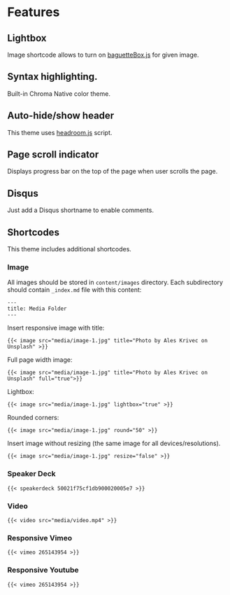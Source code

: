 # Features

## Lightbox

Image shortcode allows to turn on
[baguetteBox.js](https://feimosi.github.io/baguetteBox.js/) for given
image.

## Syntax highlighting.

Built-in Chroma Native color theme.

## Auto-hide/show header

This theme uses [headroom.js](http://wicky.nillia.ms/headroom.js/)
script.

## Page scroll indicator

Displays progress bar on the top of the page when user scrolls the
page.

## Disqus
Just add a Disqus shortname to enable comments.

## Shortcodes

This theme includes additional shortcodes.

### Image

All images should be stored in `content/images` directory. Each subdirectory should contain `_index.md` file with this content:

```
---
title: Media Folder
---

```

Insert responsive image with title:

`{{< image src="media/image-1.jpg" title="Photo by Ales Krivec on Unsplash" >}}`

Full page width image:

`{{< image src="media/image-1.jpg" title="Photo by Ales Krivec on Unsplash" full="true">}}`

Lightbox:

`{{< image src="media/image-1.jpg" lightbox="true" >}}`

Rounded corners:

`{{< image src="media/image-1.jpg" round="50" >}}`

Insert image without resizing (the same image for all devices/resolutions).

`{{< image src="media/image-1.jpg" resize="false" >}}`

### Speaker Deck

`{{< speakerdeck 50021f75cf1db900020005e7 >}}`

### Video

`{{< video src="media/video.mp4" >}}`

### Responsive Vimeo

`{{< vimeo 265143954 >}}`

### Responsive Youtube

`{{< vimeo 265143954 >}}`
